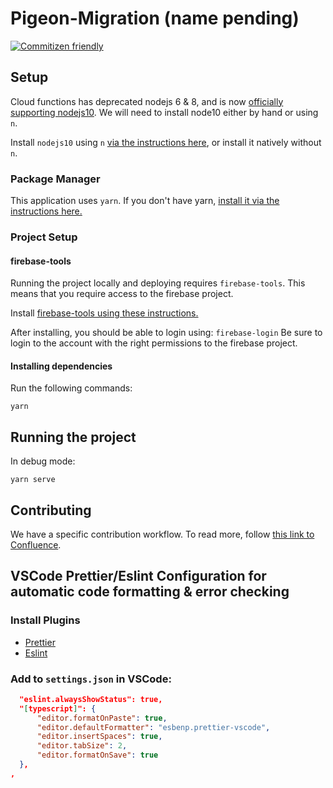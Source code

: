# Pigeon-Migration (name pending)

[![Commitizen friendly](https://img.shields.io/badge/commitizen-friendly-brightgreen.svg)](http://commitizen.github.io/cz-cli/)

## Setup

Cloud functions has deprecated nodejs 6 & 8, and is now [officially supporting nodejs10](https://cloud.google.com/functions/docs/concepts/nodejs-10-runtime). We will need to install node10 either by hand or using `n`.

Install `nodejs10` using `n` [via the instructions here](https://github.com/tj/n), or install it natively without `n`.

### Package Manager
This application uses `yarn`.
If you don't have yarn, [install it via the instructions here.](https://classic.yarnpkg.com/en/docs/install/#windows-stable)

### Project Setup

#### firebase-tools

Running the project locally and deploying requires `firebase-tools`. This means that you require access to the firebase project.

Install [firebase-tools using these instructions.](https://firebase.google.com/docs/cli)

After installing, you should be able to login using:
```firebase-login```
Be sure to login to the account with the right permissions to the firebase project.

#### Installing dependencies
Run the following commands:
```
yarn
```

## Running the project
In debug mode:
```
yarn serve
```

## Contributing
We have a specific contribution workflow. To read more, follow [this link to Confluence](https://anythng.atlassian.net/wiki/spaces/E/pages/21004289/pigeon-migration%2Bname%2Bpending%2Bcommit%2Bworkflow).

## VSCode Prettier/Eslint Configuration for automatic code formatting & error checking

### Install Plugins

* [Prettier](https://marketplace.visualstudio.com/items?itemName=esbenp.prettier-vscode)
* [Eslint](https://marketplace.visualstudio.com/items?itemName=dbaeumer.vscode-eslint)


### Add to `settings.json` in VSCode:

```json
  "eslint.alwaysShowStatus": true,
  "[typescript]": {
      "editor.formatOnPaste": true,
      "editor.defaultFormatter": "esbenp.prettier-vscode",
      "editor.insertSpaces": true,
      "editor.tabSize": 2,
      "editor.formatOnSave": true
  },
,
```
